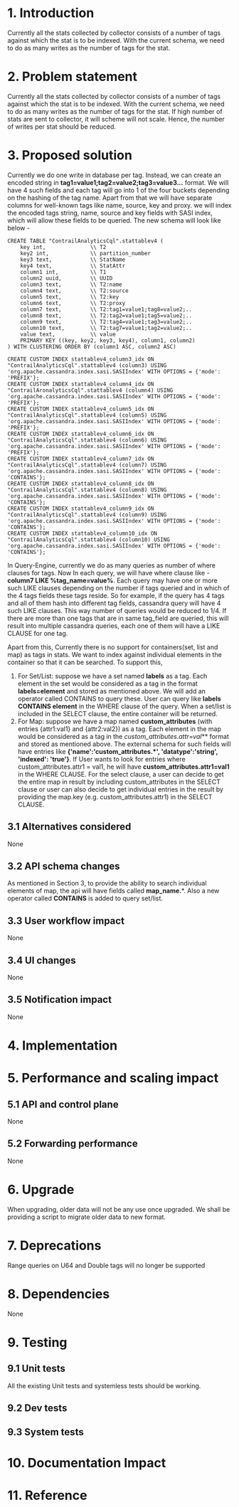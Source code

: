﻿# 1. Introduction
Currently all the stats collected by collector consists of a number of tags against which the stat is to be indexed. With the current schema, we need to do as many writes as the number of tags for the stat.

# 2. Problem statement
Currently all the stats collected by collector consists of a number of tags against which the stat is to be indexed. With the current schema, we need to do as many writes as the number of tags for the stat. If high number of stats are sent to collector, it will scheme will not scale. Hence, the number of writes per stat should be reduced.

# 3. Proposed solution
Currently we do one write in database per tag. Instead, we can create an encoded string in **tag1=value1;tag2=value2;tag3=value3...** format. We will have 4 such fields and each tag will go into 1 of the four buckets depending on the hashing of the tag name. Apart from that we will have separate columns for well-known tags like name, source, key and proxy. we will index the encoded tags string, name, source and key fields with SASI index, which will allow these fields to be queried. The new schema will look like below -  

```
CREATE TABLE "ContrailAnalyticsCql".stattablev4 (
    key int,              \\ T2
    key2 int,             \\ partition_number
    key3 text,            \\ StatName
    key4 text,            \\ StatAttr
    column1 int,          \\ T1
    column2 uuid,         \\ UUID
    column3 text,         \\ T2:name
    column4 text,         \\ T2:source
    column5 text,         \\ T2:key
    column6 text,         \\ T2:proxy
    column7 text,         \\ T2:tag1=value1;tag8=value2;..
    column8 text,         \\ T2:tag2=value1;tag5=value2;..
    column9 text,         \\ T2:tag4=value1;tag3=value2;..
    column10 text,        \\ T2:tag7=value1;tag2=value2;..
    value text,           \\ value
    PRIMARY KEY ((key, key2, key3, key4), column1, column2)
) WITH CLUSTERING ORDER BY (column1 ASC, column2 ASC)

CREATE CUSTOM INDEX stattablev4_column3_idx ON "ContrailAnalyticsCql".stattablev4 (column3) USING 'org.apache.cassandra.index.sasi.SASIIndex' WITH OPTIONS = {'mode': 'PREFIX'};
CREATE CUSTOM INDEX stattablev4_column4_idx ON "ContrailAronalyticsCql".stattablev4 (column4) USING 'org.apache.cassandra.index.sasi.SASIIndex' WITH OPTIONS = {'mode': 'PREFIX'};
CREATE CUSTOM INDEX stattablev4_column5_idx ON "ContrailAnalyticsCql".stattablev4 (column5) USING 'org.apache.cassandra.index.sasi.SASIIndex' WITH OPTIONS = {'mode': 'PREFIX'};
CREATE CUSTOM INDEX stattablev4_column6_idx ON "ContrailAnalyticsCql".stattablev4 (column6) USING 'org.apache.cassandra.index.sasi.SASIIndex' WITH OPTIONS = {'mode': 'PREFIX'};
CREATE CUSTOM INDEX stattablev4_column7_idx ON "ContrailAnalyticsCql".stattablev4 (column7) USING 'org.apache.cassandra.index.sasi.SASIIndex' WITH OPTIONS = {'mode': 'CONTAINS'};
CREATE CUSTOM INDEX stattablev4_column8_idx ON "ContrailAnalyticsCql".stattablev4 (column8) USING 'org.apache.cassandra.index.sasi.SASIIndex' WITH OPTIONS = {'mode': 'CONTAINS'};
CREATE CUSTOM INDEX stattablev4_column9_idx ON "ContrailAnalyticsCql".stattablev4 (column9) USING 'org.apache.cassandra.index.sasi.SASIIndex' WITH OPTIONS = {'mode': 'CONTAINS'};
CREATE CUSTOM INDEX stattablev4_column10_idx ON "ContrailAnalyticsCql".stattablev4 (column10) USING 'org.apache.cassandra.index.sasi.SASIIndex' WITH OPTIONS = {'mode': 'CONTAINS'};
```

In Query-Engine, currently we do as many queries as number of where clauses for tags. Now
In each query, we will have where clause like - **column7 LIKE %tag_name=value%**. Each query may have one or more such LIKE clauses depending on the number if tags queried and in which of the 4 tags fields these tags reside. So for example, if the query has 4 tags and all of them hash into different tag fields, cassandra query will have 4 such LIKE clauses. This way number of queries would be reduced to 1/4. If there are more than one tags that are in same tag_field are queried, this will result into multiple cassandra queries, each one of them will have a LIKE CLAUSE for one tag.

Apart from this, Currently there is no support for containers(set, list and map) as tags in stats. We want to index against individual elements in the container so that it can be searched. To support this,
1) For Set/List:
	suppose we have a set named **labels** as a tag. Each element in the set would be considered as a tag in the format **labels=element** and stored as mentioned above.
	We will add an operator called CONTAINS to query these. User can query like **labels CONTAINS element** in the WHERE clause of the query. When a set/list is included in the SELECT clause, the entire container will be returned.	
2) For Map:
	suppose we have a map named **custom_attributes** (with entries {attr1:val1} and {attr2:val2}) as a tag. Each element in the map would be considered as a tag in the **custom_attributes.attr*=val*** format and stored as mentioned above.
	The external schema for such fields will have entries like **{'name':'custom_attributes.*', 'datatype':'string', 'indexed': 'true'}**. If User wants to look for entries where custom_attributes.attr1 = val1, he will have **custom_attributes.attr1=val1** in the WHERE CLAUSE. For the select clause, a user can decide to get the entire map in result by including custom_attributes in the SELECT clause or user can also decide to get individual entries in the result by providing the map.key (e.g. custom_attributes.attr1) in the SELECT CLAUSE.

## 3.1 Alternatives considered
None
## 3.2 API schema changes
As mentioned in Section 3, to provide the ability to search individual elements of map, the api will have fields called **map_name.***. Also a new operator called **CONTAINS** is added to query set/list.
## 3.3 User workflow impact
None
## 3.4 UI changes
None
## 3.5 Notification impact
None
# 4. Implementation
# 5. Performance and scaling impact
## 5.1 API and control plane
None
## 5.2 Forwarding performance
None
# 6. Upgrade
When upgrading, older data will not be any use once upgraded. We shall be providing a script to migrate older data to new format.
# 7. Deprecations
Range queries on U64 and Double tags will no longer be supported
# 8. Dependencies
None
# 9. Testing
## 9.1 Unit tests
All the existing Unit tests and systemless tests should be working.
## 9.2 Dev tests
## 9.3 System tests

# 10. Documentation Impact

# 11. Reference